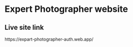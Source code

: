 <h1>Expert Photographer website</h1>

<h2>Live site link</h2>https://expart-photographer-auth.web.app/